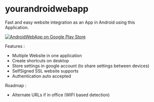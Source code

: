 # yourandroidwebapp
Fast and easy website integration as an App in Android using this Application.

[![AndroidWebApp on Google Play Store](http://developer.android.com/images/brand/en_generic_rgb_wo_60.png)](https://play.google.com/store/apps/details?id=fr.coding.yourandroidwebapp)

Features :
- Multiple Website in one application
- Create shortcuts on desktop
- Store settings in google account (to share settings between devices)
- SelfSigned SSL website supports
- Authentication auto accepted

Roadmap : 
- Alternate URLs if in office (WIFI based detection)

